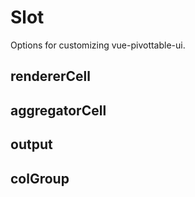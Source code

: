 # Slot

Options for customizing vue-pivottable-ui.

## rendererCell

## aggregatorCell

## output

## colGroup
